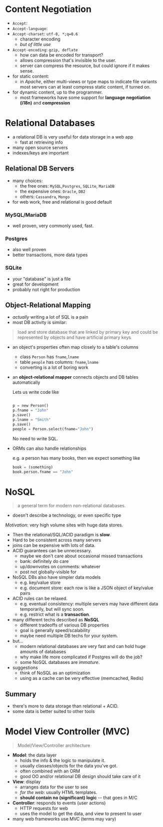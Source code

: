 # Content Negotiation

* `Accept`:
* `Accept-language`:
* `Accept-charset`: `utf-8, *;q=0.6`
  * character encoding
  * *but of little use*
* `Accept-encoding`: `gzip, deflate`
  * how can data be encoded for transport?
  * allows compression that's invisible to the user.
  * server can compress the resource, but could ignore if it makes sense.
* for static content:
  * in *Apache*, either multi-views or type maps to indicate file variants
  most servers can at least compress static content, if turned on.
* for dynamic content, up to the programmer.
  * most frameworks have some support for **language negotiation (i18n)** and **compression**

# Relational Databases

* a relational DB is very useful for data storage in a web app
  * fast at retrieving info
* many open source servers
* indexes/keys are important

## Relational DB Servers

* many choices:
  * the free ones: `MySQL`,`Postgres`, `SQLite`, `MariaDB`
  * the expensive ones: `Oracle`, `DB2`
  * others: `Cassandra`, `Mongo`
* for web work, free and relational is good default

### MySQL/MariaDB

* well proven, very commonly used, fast.

### Postgres

* also well proven
* better transactions, more data types

### SQLite
* your "database" is just a file
* great for development
* probably not right for production

## Object-Relational Mapping

* *actually* writing a lot of SQL is a pain
* most DB activity is similar:
> load and store database
> that are linked by primary key
> and could be represented by objects
> and have artificial primary keys

* an object's properties often map closely to a table's columns
  * class `Person` has `fname`,`lname`
  * table `people` has columns: `fname`,`lname`
  * converting is a lot of boring work
* an **object-relational mapper** connects objects and DB tables automatically

  Lets us write code like

  ```python

  p = new Person()
  p.fname = "John"
  p.save()
  p.lname = "Smith"
  p.save()
  people = Person.select(fname="John")
  ```

  No need to write SQL.

* ORMs can also handle relationships

  e.g. a person has many books, then we expect something like

   ```python
   book = (something)
  book.person.fname == "John"
   ```

# NoSQL

> a general term for modern non-relational databases.
  * doesn't describe a technology, or even specific type

*Motivation*: very high volume sites with huge data stores.
* Then the relational/SQL/ACID paradigm is **slow**.
* Hard to be consistent across many servers
* joins can be expensive with lots of data.
* ACID guarantees can be unnecessary.
  * maybe we don't care about occasional missed transactions
  * bank: definitely do care
  * up/downvotes on comments: whatever
  * post not globally-visible for
* NoSQL DBs also have simpler data models
  * e.g. key/value store
  * e.g. document store: each row is like a JSON object of key/value pairs
* ACID rules can be relaxed.
  * e.g. eventual consistency: multiple servers may have different data temporarily, but will sync soon.
  * e.g. restrict what is a **transaction**.
* many different techs described as **NoSQL**
  * different tradeoffs of various DB properties
  * goal is generally speed/scalability
  * maybe need multiple DB techs for your system.
* but...
  * modern relational databases are very fast and can hold huge amounts of databases
  * why make life more complicated if Postgres will do the job?
  * some NoSQL databases are *immature*.
* suggestions
  * think of NoSQL as an optimization
  * using as a cache can be very effective (memcached, Redis)

## Summary

* there's more to data storage than relational + ACID.
* some data is better suited to other tools

# Model View Controller (MVC)

> Model/View/Controller architecture

* **Model**: the data layer
  * holds the info & the logic to manipulate it.
  * usually classes/objects for the data you've got.
  * often combined with an ORM
  * good OO and/or relational DB design should take care of it
* **View**: display
  * arranges data for the user to see
  * *for the web*: usually HTML templates.
  * **should contain no (significant) logic** -- that goes in M/C
* **Controller**: responds to events (user actions)
  * HTTP requests for web
  * uses the model to get the data, and view to present to user
* many web frameworks use MVC (terms may vary)

